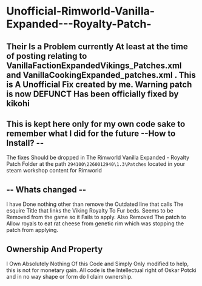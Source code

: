 # Unofficial-Rimworld-Vanilla-Expanded---Royalty-Patch-
Their Is a Problem currently At least at the time of posting relating to VanillaFactionExpandedVikings_Patches.xml and VanillaCookingExpanded_patches.xml . This is A Unofficial Fix created by me. 
Warning patch is now DEFUNCT Has been officially fixed by kikohi
--
This is kept here only for my own code sake to remember what I did for the future
--How to Install? --
--
The fixes Should be dropped in The Rimworld Vanilla Expanded - Royalty Patch Folder at the path `` 294100\2260012940\1.3\Patches `` located in your steam workshop content for Rimworld 

-- Whats changed --
--
I have Done nothing other than remove the Outdated line that calls The esquire Title that links the Viking Royalty To Fur beds. Seems to be Removed from the game so it Fails to apply. Also Removed The patch to Allow royals to eat rat cheese from genetic rim which was stopping the patch from applying.

Ownership And Property
------------------------------------
I Own Absolutely Nothing Of this Code and Simply Only modified to help, this is not for monetary gain. All code is the Intellectual right of Oskar Potcki and in no way shape or form do I claim ownership.
